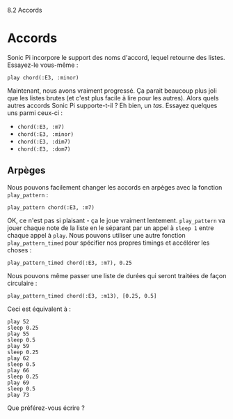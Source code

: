 8.2 Accords

# Accords

Sonic Pi incorpore le support des noms d'accord, lequel retourne des 
listes. Essayez-le vous-même :

```
play chord(:E3, :minor)
```

Maintenant, nous avons vraiment progressé. Ça parait beaucoup plus 
joli que les listes brutes (et c'est plus facile à lire pour les 
autres). Alors quels autres accords Sonic Pi supporte-t-il ? Eh bien, 
un *tas*. Essayez quelques uns parmi ceux-ci :

* `chord(:E3, :m7)`
* `chord(:E3, :minor)`
* `chord(:E3, :dim7)`
* `chord(:E3, :dom7)`

## Arpèges

Nous pouvons facilement changer les accords en arpèges avec la fonction 
`play_pattern` :

```
play_pattern chord(:E3, :m7)
```

OK, ce n'est pas si plaisant - ça le joue vraiment lentement. 
`play_pattern` va jouer chaque note de la liste en le séparant par un 
appel à `sleep 1` entre chaque appel à `play`. Nous pouvons utiliser 
une autre fonction `play_pattern_timed` pour spécifier nos propres 
timings et accélérer les choses :

```
play_pattern_timed chord(:E3, :m7), 0.25
```

Nous pouvons même passer une liste de durées qui seront traitées de 
façon circulaire :

```
play_pattern_timed chord(:E3, :m13), [0.25, 0.5]
```

Ceci est équivalent à :

```
play 52
sleep 0.25
play 55
sleep 0.5
play 59
sleep 0.25
play 62
sleep 0.5
play 66
sleep 0.25
play 69
sleep 0.5
play 73
```

Que préférez-vous écrire ?

